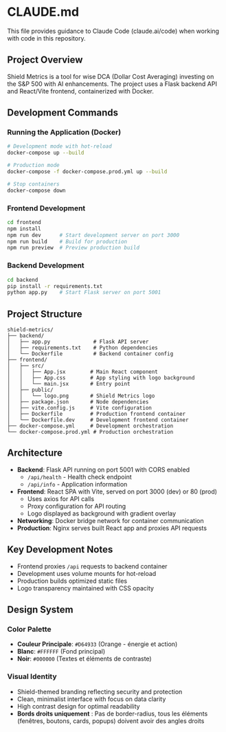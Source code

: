 # CLAUDE.md

This file provides guidance to Claude Code (claude.ai/code) when working with code in this repository.

## Project Overview

Shield Metrics is a tool for wise DCA (Dollar Cost Averaging) investing on the S&P 500 with AI enhancements. The project uses a Flask backend API and React/Vite frontend, containerized with Docker.

## Development Commands

### Running the Application (Docker)
```bash
# Development mode with hot-reload
docker-compose up --build

# Production mode
docker-compose -f docker-compose.prod.yml up --build

# Stop containers
docker-compose down
```

### Frontend Development
```bash
cd frontend
npm install
npm run dev      # Start development server on port 3000
npm run build    # Build for production
npm run preview  # Preview production build
```

### Backend Development
```bash
cd backend
pip install -r requirements.txt
python app.py    # Start Flask server on port 5001
```

## Project Structure

```
shield-metrics/
├── backend/
│   ├── app.py              # Flask API server
│   ├── requirements.txt    # Python dependencies
│   └── Dockerfile          # Backend container config
├── frontend/
│   ├── src/
│   │   ├── App.jsx        # Main React component
│   │   ├── App.css        # App styling with logo background
│   │   └── main.jsx       # Entry point
│   ├── public/
│   │   └── logo.png       # Shield Metrics logo
│   ├── package.json       # Node dependencies
│   ├── vite.config.js     # Vite configuration
│   ├── Dockerfile         # Production frontend container
│   └── Dockerfile.dev     # Development frontend container
├── docker-compose.yml     # Development orchestration
└── docker-compose.prod.yml # Production orchestration
```

## Architecture

- **Backend**: Flask API running on port 5001 with CORS enabled
  - `/api/health` - Health check endpoint
  - `/api/info` - Application information
- **Frontend**: React SPA with Vite, served on port 3000 (dev) or 80 (prod)
  - Uses axios for API calls
  - Proxy configuration for API routing
  - Logo displayed as background with gradient overlay
- **Networking**: Docker bridge network for container communication
- **Production**: Nginx serves built React app and proxies API requests

## Key Development Notes

- Frontend proxies `/api` requests to backend container
- Development uses volume mounts for hot-reload
- Production builds optimized static files
- Logo transparency maintained with CSS opacity

## Design System

### Color Palette
- **Couleur Principale**: `#D64933` (Orange - énergie et action)
- **Blanc**: `#FFFFFF` (Fond principal)
- **Noir**: `#000000` (Textes et éléments de contraste)

### Visual Identity
- Shield-themed branding reflecting security and protection
- Clean, minimalist interface with focus on data clarity
- High contrast design for optimal readability
- **Bords droits uniquement** : Pas de border-radius, tous les éléments (fenêtres, boutons, cards, popups) doivent avoir des angles droits